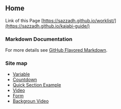 ## Home
Link of this Page [https://sazzadh.github.io/worklist/](https://sazzadh.github.io/kajabi-guide/)

### Markdown Documentation
For more details see [GitHub Flavored Markdown](https://guides.github.com/features/mastering-markdown/).


### Site map
* [Variable](https://sazzadh.github.io/kajabi-guide/variable.html)
* [Countdown](https://sazzadh.github.io/kajabi-guide/countdown-section.html)
* [Quick Section Example](https://sazzadh.github.io/kajabi-guide/section-example.html)
* [Video](https://sazzadh.github.io/kajabi-guide/video.html)
* [Form](https://sazzadh.github.io/kajabi-guide/form.html)
* [Backgroun Video](https://sazzadh.github.io/kajabi-guide/background-video.html)